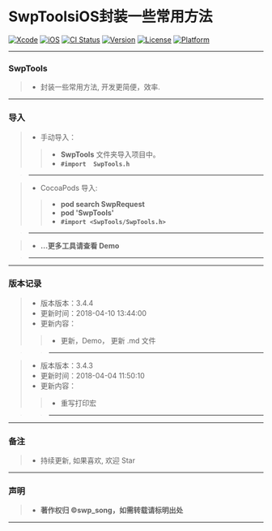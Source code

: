 # SwpToolsiOS封装一些常用方法


[![Xcode](https://img.shields.io/badge/Xcode-9.3-25B1F6.svg)](https://developer.apple.com/xcode)
[![iOS](https://img.shields.io/badge/iOS-8.0+-1C75AF.svg)](https://developer.apple.com/xcode)
[![CI Status](http://img.shields.io/travis/swp-song/SwpTools.svg?style=flat)](https://travis-ci.org/swp-song/SwpTools)
[![Version](https://img.shields.io/cocoapods/v/SwpTools.svg?style=flat)](http://cocoapods.org/pods/SwpTools)
[![License](https://img.shields.io/cocoapods/l/SwpTools.svg?style=flat)](http://cocoapods.org/pods/SwpTools)
[![Platform](https://img.shields.io/cocoapods/p/SwpTools.svg?style=flat)](http://cocoapods.org/pods/SwpTools)

-------

### SwpTools

> * 封装一些常用方法, 开发更简便，效率.

-------


### 导入
> * 手动导入：
>
>> * **SwpTools** 文件夹导入项目中。
>> * **`#import  SwpTools.h`**

> -------

> * CocoaPods 导入:
>
>> * **pod search SwpRequest**
>> * **pod 'SwpTools'**
>> * **`#import <SwpTools/SwpTools.h>`**

> -------

> * **...更多工具请查看 Demo**

> -------

-------


### 版本记录

> * 版本版本：3.4.4
> * 更新时间：2018-04-10 13:44:00
> * 更新内容：
>>  * 更新，Demo， 更新 .md 文件

>> -------


> * 版本版本：3.4.3
> * 更新时间：2018-04-04 11:50:10
> * 更新内容：
>>  *  重写打印宏

>> -------

-------


### 备注

> * 持续更新, 如果喜欢, 欢迎 Star

-------

### 声明

 > * **著作权归 ©swp_song，如需转载请标明出处**

-------


